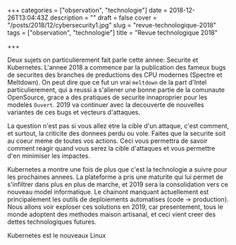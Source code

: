+++
categories = ["observation", "technologie"]
date = 2018-12-26T13:04:43Z
description = ""
draft = false
cover = "/posts/2018/12/cybersecurity1.jpg"
slug = "revue-technologique-2018"
tags = ["observation", "technologie"]
title = "Revue technologique 2018"

+++

Deux sujets on particulierement fait parle cette annee: Securite et Kubernetes. L'annee 2018 a commence par la publication des fameux bugs de securites des branches de preductions des CPU modernes (Spectre et Meltdown). On peut dire que ce fut un vrai `meltdown` de la part d'Intel particulierement, qui a reussi a s'aliener une bonne partie de la comunaute OpenSource, grace a des pratiques de securite innaproprier pour les modeles `Ouvert`. 2019 va continuer avec la decouverte de nouvelles variantes de ces bugs et vecteurs d'attaques.

La question n'est pas si vous allez etre la cible d'un attaque, c'est comment, et surtout, la criticite des donnees perdu ou vole. Faites que la securite soit au coeur meme de toutes vos actions. Ceci vous permettra de savoir comment reagir quand vous serez la cible d'attaques et vous permettre d'en minimiser les impactes.

Kubernetes a montre une fois de plus que c'est la technologie a suivre pour les prochaines annees. La plateforme a pris une maturite qui lui permet de s'infiltrer dans plus en plus de marche, et 2019 sera la consolidation vers ce nouveau model informatique. Le chainont manquant actuellement est principalement les outils de deploiements automatises (code -> production). Nous allons voir exploser ces solutions en 2019, car presentement, tous le monde adoptent des methodes maison artisanal, et ceci vient creer des dettes technologiques futures.

Kubernetes est le nouveaux Linux
